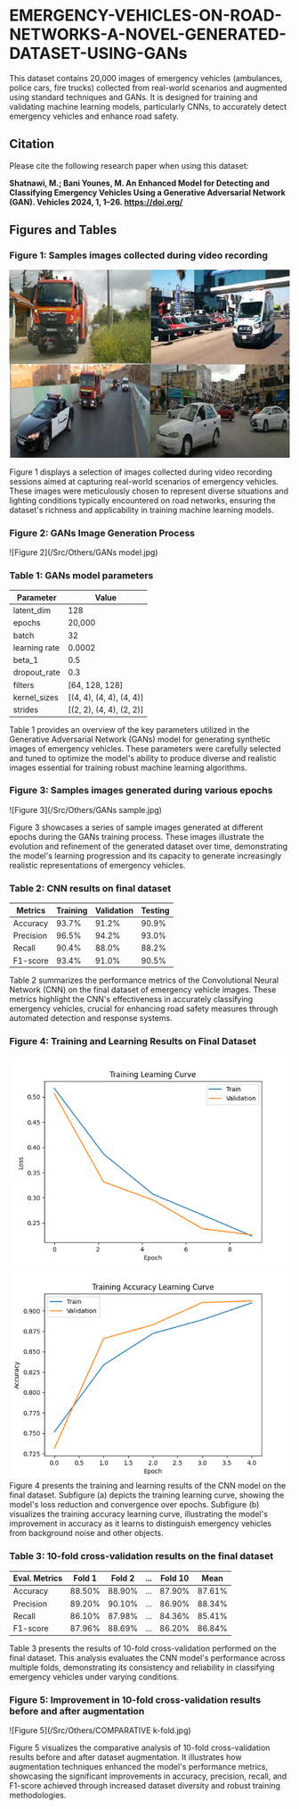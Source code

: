 # EMERGENCY-VEHICLES-ON-ROAD-NETWORKS-A-NOVEL-GENERATED-DATASET-USING-GANs

This dataset contains 20,000 images of emergency vehicles (ambulances, police cars, fire trucks) collected from real-world scenarios and augmented using standard techniques and GANs. It is designed for training and validating machine learning models, particularly CNNs, to accurately detect emergency vehicles and enhance road safety.

## Citation

Please cite the following research paper when using this dataset:

**Shatnawi, M.; Bani Younes, M. An Enhanced Model for Detecting and Classifying Emergency Vehicles Using a Generative Adversarial Network (GAN). Vehicles 2024, 1, 1–26. https://doi.org/**


## Figures and Tables

### Figure 1: Samples images collected during video recording
![Figure 1](/Src/Others/sample.jpg)

Figure 1 displays a selection of images collected during video recording sessions aimed at capturing real-world scenarios of emergency vehicles. These images were meticulously chosen to represent diverse situations and lighting conditions typically encountered on road networks, ensuring the dataset's richness and applicability in training machine learning models.

### Figure 2: GANs Image Generation Process
![Figure 2](/Src/Others/GANs model.jpg)



### Table 1: GANs model parameters
| Parameter      | Value              |
|----------------|--------------------|
| latent_dim     | 128                |
| epochs         | 20,000             |
| batch          | 32                 |
| learning rate  | 0.0002             |
| beta_1         | 0.5                |
| dropout_rate   | 0.3                |
| filters        | [64, 128, 128]     |
| kernel_sizes   | [(4, 4), (4, 4), (4, 4)] |
| strides        | [(2, 2), (4, 4), (2, 2)] |

Table 1 provides an overview of the key parameters utilized in the Generative Adversarial Network (GANs) model for generating synthetic images of emergency vehicles. These parameters were carefully selected and tuned to optimize the model's ability to produce diverse and realistic images essential for training robust machine learning algorithms.

### Figure 3: Samples images generated during various epochs
![Figure 3](/Src/Others/GANs sample.jpg)

Figure 3 showcases a series of sample images generated at different epochs during the GANs training process. These images illustrate the evolution and refinement of the generated dataset over time, demonstrating the model's learning progression and its capacity to generate increasingly realistic representations of emergency vehicles.

### Table 2: CNN results on final dataset
| Metrics    | Training | Validation | Testing |
|------------|----------|------------|---------|
| Accuracy   | 93.7%    | 91.2%      | 90.9%   |
| Precision  | 96.5%    | 94.2%      | 93.0%   |
| Recall     | 90.4%    | 88.0%      | 88.2%   |
| F1-score   | 93.4%    | 91.0%      | 90.5%   |

Table 2 summarizes the performance metrics of the Convolutional Neural Network (CNN) on the final dataset of emergency vehicle images. These metrics highlight the CNN's effectiveness in accurately classifying emergency vehicles, crucial for enhancing road safety measures through automated detection and response systems.

### Figure 4: Training and Learning Results on Final Dataset
![Figure 4a](/Src/Others/learningCurve.png)
![Figure 4b](/Src/Others/accurecycurve.png)
Figure 4 presents the training and learning results of the CNN model on the final dataset. Subfigure (a) depicts the training learning curve, showing the model's loss reduction and convergence over epochs. Subfigure (b) visualizes the training accuracy learning curve, illustrating the model's improvement in accuracy as it learns to distinguish emergency vehicles from background noise and other objects.

### Table 3: 10-fold cross-validation results on the final dataset
| Eval. Metrics | Fold 1 | Fold 2 | ... | Fold 10 | Mean   |
|---------------|--------|--------|-----|---------|--------|
| Accuracy      | 88.50% | 88.90% | ... | 87.90%  | 87.61% |
| Precision     | 89.20% | 90.10% | ... | 86.90%  | 88.34% |
| Recall        | 86.10% | 87.98% | ... | 84.36%  | 85.41% |
| F1-score      | 87.96% | 88.69% | ... | 86.20%  | 86.84% |

Table 3 presents the results of 10-fold cross-validation performed on the final dataset. This analysis evaluates the CNN model's performance across multiple folds, demonstrating its consistency and reliability in classifying emergency vehicles under varying conditions.

### Figure 5: Improvement in 10-fold cross-validation results before and after augmentation
![Figure 5](/Src/Others/COMPARATIVE k-fold.jpg)

Figure 5 visualizes the comparative analysis of 10-fold cross-validation results before and after dataset augmentation. It illustrates how augmentation techniques enhanced the model's performance metrics, showcasing the significant improvements in accuracy, precision, recall, and F1-score achieved through increased dataset diversity and robust training methodologies.
